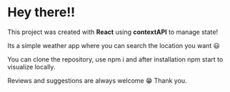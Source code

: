 # **Hey there!!**

This project was created with **React** using **contextAPI** to manage state!

Its a simple weather app where you can search the location you want 😃

You can clone the repository, use npm i and after installation npm start to visualize locally.

Reviews and suggestions are always welcome 😁
Thank you.
